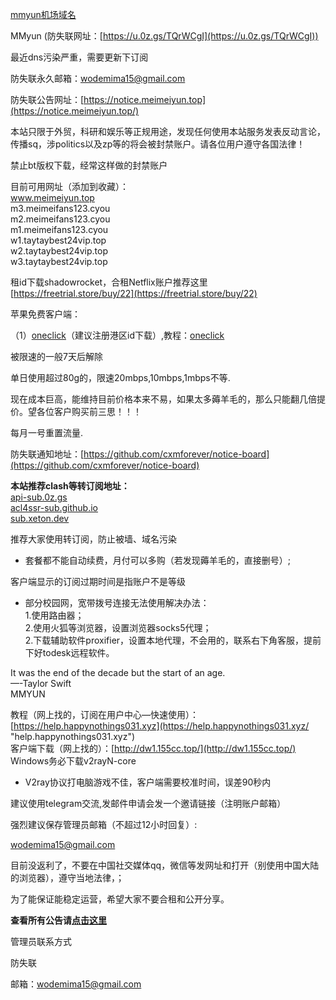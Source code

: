 [mmyun机场域名](https://notice.meimeiyun.top/)

MMyun (防失联网址：[https://u.0z.gs/TQrWCgI](https://u.0z.gs/TQrWCgI))

最近dns污染严重，需要更新下订阅

防失联永久邮箱：[wodemima15@gmail.com](mailto:wodemima15@gmail.com)

防失联公告网址：[https://notice.meimeiyun.top](https://notice.meimeiyun.top/)

本站只限于外贸，科研和娱乐等正规用途，发现任何使用本站服务发表反动言论，传播sq，涉politics以及zp等的将会被封禁账户。请各位用户遵守各国法律！

禁止bt版权下载，经常这样做的封禁账户

目前可用网址（添加到收藏）：  
www.meimeiyun.top  
m3.meimeifans123.cyou  
m2.meimeifans123.cyou  
m1.meimeifans123.cyou  
w1.taytaybest24vip.top  
w2.taytaybest24vip.top  
w3.taytaybest24vip.top

租id下载shadowrocket，合租Netflix账户推荐这里[https://freetrial.store/buy/22](https://freetrial.store/buy/22)

苹果免费客户端：

（1）[oneclick](https://apps.apple.com/us/app/oneclick-safe-easy-fast/id1545555197 "oneclick")（建议注册港区id下载）,教程：[oneclick](http://oneclick.earth/help/oneclick.html "oneclick")

 被限速的一般7天后解除

单日使用超过80g的，限速20mbps,10mbps,1mbps不等.

 现在成本巨高，能维持目前价格本来不易，如果太多薅羊毛的，那么只能翻几倍提价。望各位客户购买前三思！！！

每月一号重置流量.

防失联通知地址：[https://github.com/cxmforever/notice-board](https://github.com/cxmforever/notice-board)

**本站推荐clash等转订阅地址：**  
[api-sub.0z.gs](https://api-sub.0z.gs)  
[acl4ssr-sub.github.io](https://acl4ssr-sub.github.io)  
[sub.xeton.dev](https://sub.xeton.dev)

推荐大家使用转订阅，防止被墙、域名污染

- 套餐都不能自动续费，月付可以多购（若发现薅羊毛的，直接删号）;
  

 客户端显示的订阅过期时间是指账户不是等级
    
- 部分校园网，宽带拨号连接无法使用解决办法：  
    1.使用路由器；  
    2.使用火狐等浏览器，设置浏览器socks5代理；  
    2.下载辅助软件proxifier，设置本地代理，不会用的，联系右下角客服，提前下好todesk远程软件。

It was the end of the decade but the start of an age.  
—-Taylor Swift  
MMYUN

教程（网上找的，订阅在用户中心—快速使用）：[https://help.happynothings031.xyz](https://help.happynothings031.xyz/ "help.happynothings031.xyz")  
客户端下载（网上找的）：[http://dw1.155cc.top/](http://dw1.155cc.top/)  
Windows务必下载v2rayN-core

- V2ray协议打电脑游戏不佳，客户端需要校准时间，误差90秒内

建议使用telegram交流,发邮件申请会发一个邀请链接（注明账户邮箱）

强烈建议保存管理员邮箱（不超过12小时回复）:

[wodemima15@gmail.com](mailto:wodemima15@gmail.com)

目前没返利了，不要在中国社交媒体qq，微信等发网址和打开（别使用中国大陆的浏览器），遵守当地法律，；

为了能保证能稳定运营，希望大家不要合租和公开分享。


**查看所有公告请[点击这里](https://eaf44f.mm2022.top:8443/user/announcement)**

管理员联系方式

防失联

邮箱：wodemima15@gmail.com